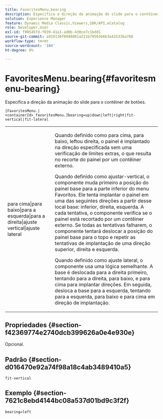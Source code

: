 ```yaml
---
title: FavoritesMenu.bearing
description: Especifica a direção da animação do slide para o contêiner de botões.
solution: Experience Manager
feature: Dynamic Media Classic,Viewers,SDK/API,eCatalog
role: Developer,User
exl-id: f08545fd-f039-41a1-ad0b-430ce7c1bdd1
source-git-commit: a919130f0940d81a221b79563b6b3e41533ba788
workflow-type: tm+mt
source-wordcount: '184'
ht-degree: 0%

---
```


# FavoritesMenu.bearing{#favoritesmenu-bearing}

Especifica a direção da animação do slide para o contêiner de botões.

`[FavoritesMenu.|<containerId>_favoritesMenu.]bearing=up|down|left|right|fit-vertical|fit-lateral`

<table id="table_2B109D2F91E64B5382B31921C3780FA5"> 
 <tbody> 
  <tr> 
   <td colname="col1"> <p><span class="codeph"> para cima|para baixo|para a esquerda|para a direita|ajuste vertical|ajuste lateral</span> </p> </td> 
   <td colname="col2"> <p> Quando definido como <span class="codeph"> para cima</span>, <span class="codeph"> para baixo</span>, <span class="codeph"> left</span>ou <span class="codeph"> direita</span>, o painel é implantado na direção especificada sem uma verificação de limites extras, o que resulta no recorte do painel por um contêiner externo. </p> <p>Quando definido como <span class="codeph"> ajustar-vertical</span>, o componente muda primeiro a posição do painel base para a parte inferior do menu Favoritos. Ele tenta implantar o painel em uma das seguintes direções a partir desse local base: inferior, direita, esquerda. A cada tentativa, o componente verifica se o painel está recortado por um contêiner externo. Se todas as tentativas falharem, o componente tentará deslocar a posição do painel base para o topo e repetir as tentativas de implantação de uma direção superior, direita e esquerda. </p> <p>Quando definido como <span class="codeph"> ajuste lateral</span>, o componente usa uma lógica semelhante. A base é deslocada para a direita primeiro, tentando para a direita, para baixo, e para cima para implantar direções. Em seguida, desloca a base para a esquerda, tentando para a esquerda, para baixo e para cima em direção de implantação. </p> </td> 
  </tr> 
 </tbody> 
</table>

## Propriedades {#section-f42369774e2740dcb399626a0e4e930e}

Opcional.

## Padrão {#section-d016470e92a74f98a18c4ab3489410a5}

`fit-vertical`

## Exemplo {#section-7621c8ebd4144bc08a537d01bd9c3f2f}

`bearing=left`
